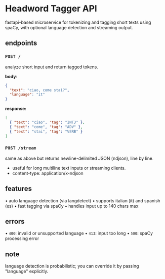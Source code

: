 # Headword Tagger API

fastapi-based microservice for tokenizing and tagging short texts using spaCy, with optional language detection and streaming output.

## endpoints

### `POST /`
analyze short input and return tagged tokens.

**body**:
```json
{
  "text": "ciao, come stai?",
  "language": "it"
}
```

**response:**
```json
[
  { "text": "ciao", "tag": "INTJ" },
  { "text": "come", "tag": "ADV" },
  { "text": "stai", "tag": "VERB" }
]
```

### `POST /stream`

same as above but returns newline-delimited JSON (ndjson), line by line.
- useful for long multiline text inputs or streaming clients.
- content-type: application/x-ndjson

## features
•	auto language detection (via langdetect)
•	supports italian (it) and spanish (es)
•	fast tagging via spaCy
•	handles input up to 140 chars max

## errors
•	`400`: invalid or unsupported language
•	`413`: input too long
•	`500`: spaCy processing error

## note
language detection is probabilistic; you can override it by passing "language" explicitly.

